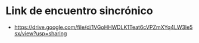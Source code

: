 # Link de encuentro sincrónico
* https://drive.google.com/file/d/1VGoHHWDLK1Teat6cVPZmXYq4LW3le5sx/view?usp=sharing